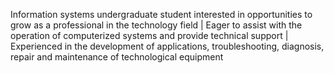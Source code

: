 Information systems undergraduate student interested in opportunities to grow as a professional in the technology field | Eager to assist with the operation of computerized systems and provide technical support | Experienced in the development of applications, troubleshooting, diagnosis, repair and maintenance of technological equipment

<!--
**jhernandez1639/jhernandez1639** is a ✨ _special_ ✨ repository because its `README.md` (this file) appears on your GitHub profile.

Here are some ideas to get you started:

- 🔭 I’m currently working on ...
- 🌱 I’m currently learning ...
- 👯 I’m looking to collaborate on ...
- 🤔 I’m looking for help with ...
- 💬 Ask me about ...
- 📫 How to reach me: ...
- 😄 Pronouns: ...
- ⚡ Fun fact: ...
-->

